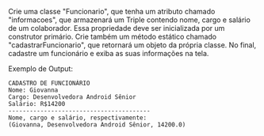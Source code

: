 Crie uma classe "Funcionario", que tenha um atributo chamado "informacoes", que armazenará um Triple contendo nome, cargo e salário de um colaborador. Essa propriedade deve ser inicializada por um construtor primário. Crie também um método estático chamado "cadastrarFuncionario", que retornará um objeto da própria classe. No final, cadastre um funcionário e exiba as suas informações na tela.

Exemplo de Output:
~~~
CADASTRO DE FUNCIONÁRIO
Nome: Giovanna
Cargo: Desenvolvedora Android Sênior
Salário: R$14200
----------------------------------------
Nome, cargo e salário, respectivamente:
(Giovanna, Desenvolvedora Android Sênior, 14200.0)
~~~